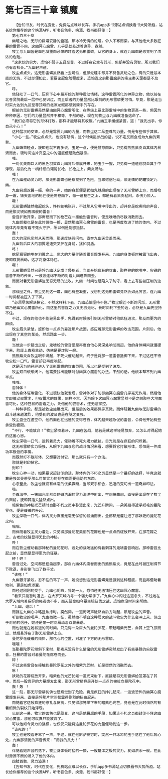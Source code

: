 # 第七百三十章 镇魔
        【告知书友，时代在变化，免费站点难以长存，手机app多书源站点切换看书大势所趋，站长给你推荐的这个换源APP，听书音色多、换源、找书都好使！】
       第七百三十章
       幽暗之地，无形的巨蟒安静的盘踞，那冰冷无情的蛇瞳，令人不寒而栗，与其他绝大多数狂暴的雷霆不同，这幽冥心魔雷，几乎是处处透着诡异，森然。
       牧尘与九幽皆是面色凝重而忌惮的盯着这无形雷蟒，从它的身上，就连九幽都是感觉到了浓浓的危险。
       “这家伙的实力，恐怕不弱于五品至尊，不过好在它空有其形，但却并没有灵智，所以我们也有着机会。”九幽轻声道。
       牧尘点点头，这无形雷蟒虽然看上去可怕，但那蛇瞳中却并不具备灵动之色，有的只是最本能的无情，不过即便如此，若要论起危险程度来，恐怕连之前那雷魔宗的宗主秦天罡都是不及它。
       呼。
       他轻吐了一口气，压抑下心中最开始的那种震动情绪，这种雷霆所化的神异之物，他以前在北苍灵院最后一层中也见识过，而且后者的力量显然比眼前的无形雷蟒更可怕，毕竟，那是连当时实力达到九品至尊顶峰的北溟龙鲲都感到棘手的存在。
       眼前的无形雷蟒虽然是由幽冥心魔雷所化，在等级上要比那雷域中的生物更高一些，但因为种种原因，它们的力量显然并不相等，不然的话，现在的牧尘与九幽就准备逃命了。
       “我们必须将它的形体打散，那样才能够将其收服。”九幽玉手缓缓紧握，道：“我先出手，你自己小心！”
       这种层次的交锋，必然是需要九幽的力量，而牧尘这二品至尊的力量，倒是有些微乎其微。
       “小心一些。”牧尘点点头，也没有矫情，这个时候乱参战的话，说不定反而会成为九幽的累赘。
       九幽螓首轻点，旋即也就不再多说，玉足一点，便是暴掠而出，只见得熊熊紫炎自其体内暴涌而出，顿时间这片真空之中的温度便是陡然暴涨。
       嗤。
       一对优美而巨大的黑色羽翼自九幽背后伸展开来，她玉手一握，只见得一道道翎羽自其手中浮现，最后化为一柄纤细的翎羽长枪，长枪之上，紫炎涌动。
       嗤！
       在九幽催动灵力时，那无形雷蟒也是察觉到了危险，当即蛇信吐动，那无情的蛇瞳锁定九幽。
       九幽背后双翼一振，唰的一声，她的身影便是犹如鬼魅般的出现在了无形雷蟒上方，而后枪身一震，铺天盖地的枪芒便是席卷而下，每一道枪芒之上，都是有着紫炎粘附，杀伤力惊人。
       嘶！
       无形雷蟒陡然抬起蛇头，狰狞蛇嘴张开，不过那从它嘴中传出的，却并非是蛇嘶鸣的声音，而是那尖锐如鬼啸般的雷音！
       雷音扩散开来，那席卷而下的枪芒在一接触到雷音时，便是噗噗的尽数消散而去。
       九幽娇躯也是在此时微微一颤，显然那幽冥心魔雷的雷音，也是再度攻进了她的体内，不过她体内毕竟有着不死火守护，所以倒是能够抵抗。
       轰！
       巨大的尾巴突然从天而降，那速度快若闪电，直奔九幽天灵盖而来。
       九幽背后巨大的羽翼迅速交叉护在身前，犹如羽盾。
       咚！
       蛇尾狠狠的甩在羽翼之上，庞大的力量伴随着雷音爆发开来，九幽的身体顿时被震飞出去，旋即双翼扇动，这才将身体稳住。
       嘶！
       无形雷蟒显然已是将九幽认定成了侵犯者，当即开始疯狂的攻击，那狰狞的蛇嘴中，尖锐的雷音不断的传出，一波波连绵不断的对着九幽进攻而去。
       而面对着无形雷蟒这无穷无尽的进攻，九幽一时间也是陷入了防守，看上去有些被压制的迹象。
       那战圈之外，牧尘见到这一幕，面色有些凝重，没想到这无形雷蟒竟然会如此厉害，连九幽一时间都被压入了下风。
       “必须尽快解决掉它，不然这样耗下去，九幽恐怕坚持不住。”牧尘眼芒不断的闪烁，无形雷蟒乃是幽冥心魔雷所化，而这里的雷霆之力又无穷无尽，长时间耗下去的话，必然是九幽先坚持不住。
       不过，现在的他也不能轻易出手，免得到时候吸引到无形雷蟒对他疯狂进攻，那反而更为的麻烦。
       牧尘眉头紧皱，旋即他一点点的靠近那片战圈，感应着那无形雷蟒的攻击范围，片刻后，他出现在了真空的某处，然后踏出一步。
       嘶！
       当他这一步踏出之后，鬼啸般的雷音便是再度自他心灵深处响彻而起，他的身体瞬间就僵硬下来，脸庞上青筋耸动，仿佛是要炸裂一般。
       熊熊紫炎自牧尘眼中涌起，不死火催动起来，终于是将那一道雷音抵御下来，不过这还不待牧尘松一口气，雷音却已再度响起。
       这是因为他已经进入了无形雷蟒的攻击范围，所以也是受到了波及。
       牧尘双目缓缓闭上，他需要找出能够对付幽冥心魔雷的办法，不然的话，他根本帮不到九幽半点。
       嗤嗤。
       雷神体！
       他的身体璀璨雷化，不过很快他就发现，雷神体对于防御幽冥心魔雷几乎毫无作用，然后他立即催动驭雷术，但驭雷术的效果，同样不大，因为眼下这幽冥心魔雷显然不是之前那些大地魔雷可比，这种狂暴的雷霆之力，凭借他的驭雷术，还无法掌控。
       一种种手段，都是被牧尘施展出来，但最后的效果都微乎其微，而伴随着九幽与无形雷蟒的战斗越来越激烈，他受到的波及也是在随之变强。
       牧尘盘坐在虚空中，他的面色在迅速的变得苍白，体内越来越急促的雷音，令得他开始有些承受到极限。
       “不行，不能放弃！”牧尘紧咬着牙，九幽在苦战，他若是就这样轻易放弃，又怎么对得起她的这番心思。
       牧尘深吸一口气，运转着灵力，催动着不死火竭力抵抗，目光则是在疯狂的闪烁着。
       这无形雷蟒实力极强，从眼下九幽与它的战斗情况来看，想要将它打散形体，恐怕是一件成功率极低的事情。
       而既然打不散形体，又想要对付它，那么就只有一个办法。
       那就是封印掉它。
       封印？
       牧尘心神一动，如果要说起封印的话，那体内的不朽之页显然是一个最好的选择，毕竟这就算是强如曼荼罗那么可怕实力的存在都需要借助的东西。
       心念至此，牧尘也就没有丝毫的优柔寡断，当即双手相合，迅速的变幻出一道奇异印法。
       嗡。
       至尊海中，一抹幽光突然自磅礴浩瀚的灵力海洋中射出，空间扭曲间，直接是出现在了牧尘的面前，旋即其指尖猛然点出。
       暗紫色的神秘光芒顿时自那不朽之页中弥漫出来，光芒升腾间，一朵美丽得近乎妖艳的曼陀罗花，便是缓缓的升起。
       牧尘深吸一口气，体内灵力直接是毫无保留的暴涌而出，全部都是灌注进了那妖艳的曼陀花之内。
       嗡嗡。
       而伴随着牧尘灵力灌注，只见得那曼陀花美丽的花瓣也是一点点的绽放开来，在那花瓣之上，古老的纹路显得无比的神秘。
       咚！
       而在牧尘催动着那神秘的曼陀花时，远处的战场猛的有着刺耳的鬼啸雷音响起，那种雷音比起之前，显然是显得更为的狂暴。
       砰！砰！
       雷音过处，空间都是扭曲起来，那自九幽体内席卷而出的熊熊紫炎，竟是在此时被压制得节节败退，身形倒飞出了数千丈。
       “该死！”
       九幽银牙紧咬，忍不住的骂了一声，她没想到这无形雷蟒竟是强到这种程度，而且再借助着地利，更是如虎添翼。
       而经过刚刚的交手，九幽也明白，凭她一人，恐怕还无法镇压住这幽冥心魔雷。
       “看来只能暂时退去，在大罗天域内寻一个强力帮手了。”九幽心中闪过这道念头，不过她在大罗天域内关系好的强者也不多，而天鹫皇如今要坐镇征伐之战，恐怕也没时间来帮她。
       “九幽，退后！”
       而就在九幽心中略显焦虑时，突然间，一道厉喝声陡然自后方响起，那是牧尘的声音。
       听到牧尘的喝声，九幽微微一怔，虽然她不明白这种层次的战斗牧尘为什么会冲上来，但出于对他的信任，她还是第一时间扇动着双翼暴退。
       而也就是在她暴退的同时间，只见得一朵巨大的曼陀罗花，带起暗紫光芒，自其上空飞掠而过，然后悬浮在了那无形雷蟒上方。
       曼陀罗花缓缓的倾斜，那花心的位置，对准了下方的无形雷蟒。
       嗤嗤！
       当那曼陀罗花倾斜下来时，那素来没有什么情绪的无形雷蟒突然发出了有些暴躁的尖锐雷音，狂暴的雷音对着曼陀花席卷而去。
       砰！
       不过这些雷音在接触到曼陀罗花之外的暗紫光芒时，却是突然的消融而去。
       咻！
       妖艳的花瓣绽放开来，暗紫色的光芒犹如一道光束射下，直接是将无形雷蟒给笼罩在了其中，而后一股奇异的力量爆发出来，那无形雷蟒竟是开始一点点的被扯向曼陀花中。
       轰！轰 ！
       这一刻，那无形雷蟒仿佛也是察觉到了危险，竟是疯狂的挣扎起来，一波波恐怖的幽冥心魔雷爆发开来，直接是将那片空间都震得剧烈的扭曲起来。
       而随着它这般疯狂的挣扎与反抗，只见得那笼罩下来的暗紫色光芒，竟也是在此时悄然的有着细微的裂纹开始浮现。
       见到这一幕，牧尘的面色也是剧变，这可是他最后的手段，如果连不朽之页都封印不住这幽冥心魔雷，那他可就真只能放弃了。
       可以他如今灵力的强横，也仅仅只能将这曼陀罗花的力量催动到这一步。
       “该死的！”
       牧尘也是咬着牙骂了一声，不过，就在他黔驴技穷时，突然一只冰凉的玉手落在了他后背心处，九幽那清脆的声音传来：“用我的灵力！”
       轰！
       伴随着她声音的落下，牧尘身体顿时猛的一颤，一股雄浑之极的灵力，犹如洪水一般，在此时源源不断的涌入了他的体内。
       四肢百骸，灵力溢满！
       【告知书友，时代在变化，免费站点难以长存，手机app多书源站点切换看书大势所趋，站长给你推荐的这个换源APP，听书音色多、换源、找书都好使！】